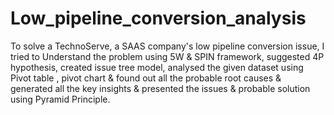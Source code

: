 # Low_pipeline_conversion_analysis
To solve a TechnoServe, a SAAS company's low pipeline conversion issue,  I tried to Understand the problem using 5W &amp; SPIN framework, suggested 4P hypothesis, created issue tree model, analysed the given dataset using Pivot table , pivot chart &amp; found out all the probable root causes &amp; generated all the key insights & presented the issues & probable solution using Pyramid Principle.
